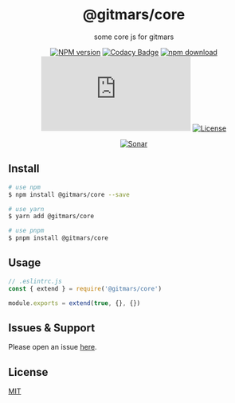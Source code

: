 <div style="text-align: center;" align="center">

# @gitmars/core

some core js for gitmars

[![NPM version][npm-image]][npm-url]
[![Codacy Badge][codacy-image]][codacy-url]
[![npm download][download-image]][download-url]
[![gzip][gzip-image]][gzip-url]
[![License][license-image]][license-url]

[![Sonar][sonar-image]][sonar-url]

</div>

## Install

```bash
# use npm
$ npm install @gitmars/core --save

# use yarn
$ yarn add @gitmars/core

# use pnpm
$ pnpm install @gitmars/core
```

## Usage

```js
// .eslintrc.js
const { extend } = require('@gitmars/core')

module.exports = extend(true, {}, {})
```

## Issues & Support

Please open an issue [here](https://github.com/saqqdy/@gitmars/core/issues).

## License

[MIT](LICENSE)

[npm-image]: https://img.shields.io/npm/v/@gitmars/core.svg?style=flat-square
[npm-url]: https://npmjs.org/package/@gitmars/core
[codacy-image]: https://app.codacy.com/project/badge/Grade/f70d4880e4ad4f40aa970eb9ee9d0696
[codacy-url]: https://www.codacy.com/gh/saqqdy/@gitmars/core/dashboard?utm_source=github.com&utm_medium=referral&utm_content=saqqdy/@gitmars/core&utm_campaign=Badge_Grade
[download-image]: https://img.shields.io/npm/dm/@gitmars/core.svg?style=flat-square
[download-url]: https://npmjs.org/package/@gitmars/core
[gzip-image]: http://img.badgesize.io/https://unpkg.com/@gitmars/core/index.js?compression=gzip&label=gzip%20size:%20JS
[gzip-url]: http://img.badgesize.io/https://unpkg.com/@gitmars/core/index.js?compression=gzip&label=gzip%20size:%20JS
[license-image]: https://img.shields.io/badge/License-MIT-blue.svg
[license-url]: LICENSE
[sonar-image]: https://sonarcloud.io/api/project_badges/quality_gate?project=saqqdy_gitmars
[sonar-url]: https://sonarcloud.io/dashboard?id=saqqdy_gitmars
